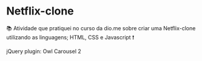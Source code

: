 # Netflix-clone

:books: Atividade que pratiquei no curso da dio.me sobre criar uma Netflix-clone utilizando as linguagens; HTML, CSS e Javascript :exclamation:

jQuery plugin: Owl Carousel 2 
